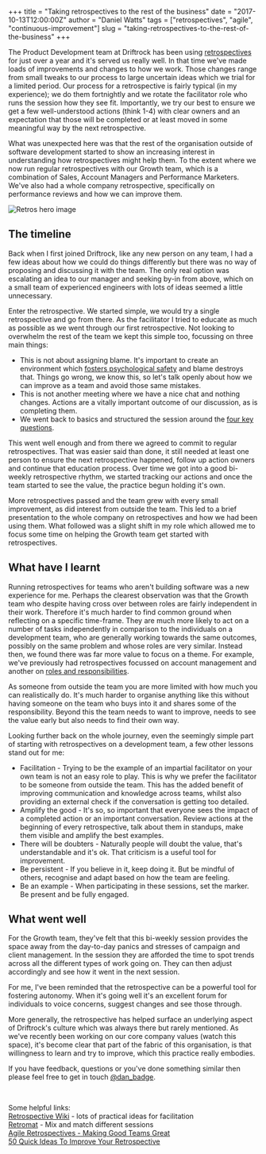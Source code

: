 +++
title = "Taking retrospectives to the rest of the business"
date = "2017-10-13T12:00:00Z"
author = "Daniel Watts"
tags = ["retrospectives", "agile", "continuous-improvement"]
slug = "taking-retrospectives-to-the-rest-of-the-business"
+++

The Product Development team at Driftrock has been using [retrospectives](http://finding-marbles.com/retr-o-mat/what-is-a-retrospective/) for just over a year and it's served us really well. In that time we've made loads of improvements and changes to how we work. Those changes range from small tweaks to our process to large uncertain ideas which we trial for a limited period. Our process for a retrospective is fairly typical (in my experience); we do them fortnightly and we rotate the facilitator role who runs the session how they see fit. Importantly, we try our best to ensure we get a few well-understood actions (think 1-4) with clear owners and an expectation that those will be completed or at least moved in some meaningful way by the next retrospective.

What was unexpected here was that the rest of the organisation outside of software development started to show an increasing interest in understanding how retrospectives might help them. To the extent where we now run regular retrospectives with our Growth team, which is a combination of Sales, Account Managers and Performance Marketers. We've also had a whole company retrospective, specifically on performance reviews and how we can improve them.

![Retros hero image](/img/articles/taking-retros-rest-of-the-biz/post-its.png)

## The timeline
Back when I first joined Driftrock, like any new person on any team, I had a few ideas about how we could do things differently but there was no way of proposing and discussing it with the team. The only real option was escalating an idea to our manager and seeking by-in from above, which on a small team of experienced engineers with lots of ideas seemed a little unnecessary.

Enter the retrospective. We started simple, we would try a single retrospective and go from there. As the facilitator I tried to educate as much as possible as we went through our first retrospective. Not looking to overwhelm the rest of the team we kept this simple too, focussing on three main things:

* This is not about assigning blame. It's important to create an environment which [fosters psychological safety](https://rework.withgoogle.com/blog/how-to-foster-psychological-safety/) and blame destroys that. Things go wrong, we know this, so let's talk openly about how we can improve as a team and avoid those same mistakes.
* This is not another meeting where we have a nice chat and nothing changes. Actions are a vitally important outcome of our discussion, as is completing them.
* We went back to basics and structured the session around the [four key questions](http://www.retrospectives.com/pages/RetrospectiveKeyQuestions.html).

This went well enough and from there we agreed to commit to regular retrospectives. That was easier said than done, it still needed at least one person to ensure the next retrospective happened, follow up action owners and continue that education process. Over time we got into a good bi-weekly retrospective rhythm, we started tracking our actions and once the team started to see the value, the practice begun holding it's own.

More retrospectives passed and the team grew with every small improvement, as did interest from outside the team. This led to a brief presentation to the whole company on retrospectives and how we had been using them. What followed was a slight shift in my role which allowed me to focus some time on helping the Growth team get started with retrospectives.

## What have I learnt
Running retrospectives for teams who aren't building software was a new experience for me. Perhaps the clearest observation was that the Growth team who despite having cross over between roles are fairly independent in their work. Therefore it's much harder to find common ground when reflecting on a specific time-frame. They are much more likely to act on a number of tasks independently in comparison to the individuals on a development team, who are generally working towards the same outcomes, possibly on the same problem and whose roles are very similar. Instead then, we found there was far more value to focus on a theme. For example, we've previously had retrospectives focussed on account management and another on [roles and responsibilities](https://www.atlassian.com/team-playbook/plays/roles-and-responsibilities).

As someone from outside the team you are more limited with how much you can realistically do. It's much harder to organise anything like this without having someone on the team who buys into it and shares some of the responsibility. Beyond this the team needs to want to improve, needs to see the value early but also needs to find their own way.

Looking further back on the whole journey, even the seemingly simple part of starting with retrospectives on a development team, a few other lessons stand out for me:

* Facilitation - Trying to be the example of an impartial facilitator on your own team is not an easy role to play. This is why we prefer the facilitator to be someone from outside the team. This has the added benefit of improving communication and knowledge across teams, whilst also providing an external check if the conversation is getting too detailed.
* Amplify the good - It's so, so important that everyone sees the impact of a completed action or an important conversation. Review actions at the beginning of every retrospective, talk about them in standups, make them visible and amplify the best examples.
* There will be doubters - Naturally people will doubt the value, that's understandable and it's ok. That criticism is a useful tool for improvement.
* Be persistent - If you believe in it, keep doing it. But be mindful of others, recognise and adapt based on how the team are feeling.
* Be an example - When participating in these sessions, set the marker. Be present and be fully engaged.

## What went well
For the Growth team, they've felt that this bi-weekly session provides the space away from the day-to-day panics and stresses of campaign and client management. In the session they are afforded the time to spot trends across all the different types of work going on. They can then adjust accordingly and see how it went in the next session.

For me, I've been reminded that the retrospective can be a powerful tool for fostering autonomy. When it's going well it's an excellent forum for individuals to voice concerns, suggest changes and see those through.

More generally, the retrospective has helped surface an underlying aspect of Driftrock's culture which was always there but rarely mentioned. As we've recently been working on our core company values (watch this space), it's become clear that part of the fabric of this organisation, is that willingness to learn and try to improve, which this practice really embodies.

If you have feedback, questions or you've done something similar then please feel free to get in touch [@dan_badge](https://twitter.com/dan_badge).


&nbsp;

Some helpful links: <br />
[Retrospective Wiki](http://retrospectivewiki.org/index.php?title=Rob%27s_Guide_to_Effective_Retrospectives) - lots of practical ideas for facilitation<br />
[Retromat](https://plans-for-retrospectives.com/en/) - Mix and match different sessions<br />
[Agile Retrospectives - Making Good Teams Great](https://pragprog.com/book/dlret/agile-retrospectives)<br />
[50 Quick Ideas To Improve Your Retrospective](https://pragprog.com/book/dlret/agile-retrospectives)
